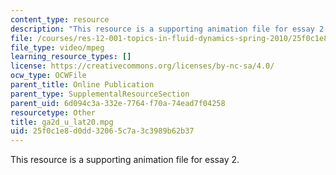```yaml
---
content_type: resource
description: "This resource is a supporting animation file for essay 2.\r\n"
file: /courses/res-12-001-topics-in-fluid-dynamics-spring-2010/25f0c1e8d0dd32065c7a3c3989b62b37_ga2d_u_lat20.mpg
file_type: video/mpeg
learning_resource_types: []
license: https://creativecommons.org/licenses/by-nc-sa/4.0/
ocw_type: OCWFile
parent_title: Online Publication
parent_type: SupplementalResourceSection
parent_uid: 6d094c3a-332e-7764-f70a-74ead7f04258
resourcetype: Other
title: ga2d_u_lat20.mpg
uid: 25f0c1e8-d0dd-3206-5c7a-3c3989b62b37
---
```

This resource is a supporting animation file for essay 2.
